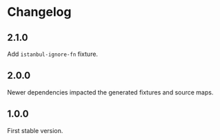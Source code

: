 # Changelog

## 2.1.0

Add `istanbul-ignore-fn` fixture.

## 2.0.0

Newer dependencies impacted the generated fixtures and source maps.

## 1.0.0

First stable version.
